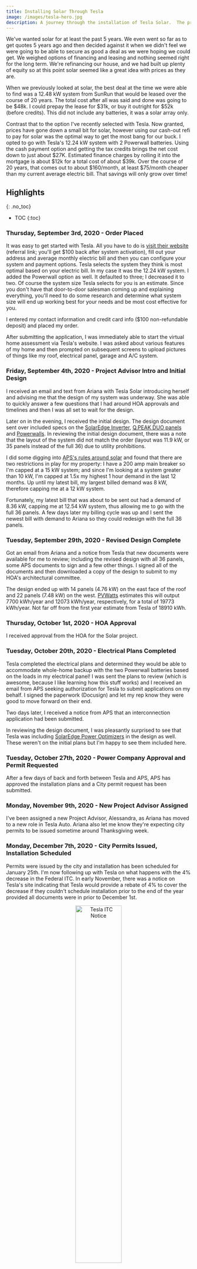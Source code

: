 ```yaml
---
title: Installing Solar Through Tesla
image: /images/tesla-hero.jpg
description: A journey through the installation of Tesla Solar.  The process started in Sept 2020 and completed \<tbd\>
---
```


We've wanted solar for at least the past 5 years.  We even went so far as to get quotes 5 years ago and then decided against it when we didn't feel we were going to be able to secure as good a deal as we were hoping we could get.  We weighed options of financing and leasing and nothing seemed right for the long term.  We're refinancing our house, and we had built up plenty of equity so at this point solar seemed like a great idea with prices as they are.

When we previously looked at solar, the best deal at the time we were able to find was a 12.48 kW system from SunRun that would be leased over the course of 20 years.  The total cost after all was said and done was going to be $48k.  I could prepay the lease for $31k, or buy it outright for $52k (before credits).  This did not include any batteries, it was a solar array only.

Contrast that to the option I've recently selected with Tesla.  Now granted, prices have gone down a small bit for solar, however using our cash-out refi to pay for solar was the optimal way to get the most bang for our buck.  I opted to go with Tesla's 12.24 kW system with 2 Powerwall batteries.  Using the cash payment option and getting the tax credits brings the net cost down to just about $27K.  Estimated finance charges by rolling it into the mortgage is about $12k for a total cost of about $39k.  Over the course of 20 years, that comes out to about $160/month, at least $75/month cheaper than my current average electric bill.  That savings will only grow over time!

## Highlights
{: .no_toc}

- TOC
{:toc}

### Thursday, September 3rd, 2020 - Order Placed

It was easy to get started with Tesla.  All you have to do is [visit their website](https://www.tesla.com/energy/design?referral=matt16062) (referral link; you'll get $100 back after system activation), fill out your address and average monthly electric bill and then you can configure your system and payment options.  Tesla selects the system they think is most optimal based on your electric bill.  In my case it was the 12.24 kW system.  I added the Powerwall option as well.  It defaulted to three; I decreased it to two.  Of course the system size Tesla selects for you is an estimate.  Since you don't have that door-to-door salesman coming up and explaining everything, you'll need to do some research and determine what system size will end up working best for your needs and be most cost effective for you.

I entered my contact information and credit card info ($100 non-refundable deposit) and placed my order.

After submitting the application, I was immediately able to start the virtual home assessment via Tesla's website.  I was asked about various features of my home and then prompted on subsequent screens to upload pictures of things like my roof, electrical panel, garage and A/C system.

### Friday, September 4th, 2020 - Project Advisor Intro and Initial Design

I received an email and text from Ariana with Tesla Solar introducing herself and advising me that the design of my system was underway.  She was able to quickly answer a few questions that I had around HOA approvals and timelines and then I was all set to wait for the design.

Later on in the evening, I received the initial design.  The design document sent over included specs on the [SolarEdge Inverter](https://www.solaredge.com/us/products/pv-inverter/single-phase#/), [Q.PEAK DUO panels](https://www.energysage.com/solar-panels/q-cells/2091/qpeak-duo-blk-g6-335/) and [Powerwalls](https://www.tesla.com/powerwall).  In reviewing the initial design document, there was a note that the layout of the system did not match the order (layout was 11.9 kW, or 35 panels instead of the full 36) due to utility prohibitions.  

I did some digging into [APS's rules around solar](https://www.aps.com/en/Residential/Service-Plans/Compare-Service-Plans/Renewable-Energy-Riders#RCPExportRider) and found that there are two restrictions in play for my property: I have a 200 amp main breaker so I'm capped at a 15 kW system; and since I'm looking at a system greater than 10 kW, I'm capped at 1.5x my highest 1 hour demand in the last 12 months.  Up until my latest bill, my largest billed demand was 8 kW, therefore capping me at a 12 kW system.  

Fortunately, my latest bill that was about to be sent out had a demand of 8.36 kW, capping me at 12.54 kW system, thus allowing me to go with the full 36 panels.  A few days later my billing cycle was up and I sent the newest bill with demand to Ariana so they could redesign with the full 36 panels.

### Tuesday, September 29th, 2020 - Revised Design Complete

Got an email from Ariana and a notice from Tesla that new documents were available for me to review; including the revised design with all 36 panels, some APS documents to sign and a few other things.  I signed all of the documents and then downloaded a copy of the design to submit to my HOA's architectural committee.

The design ended up with 14 panels (4.76 kW) on the east face of the roof and 22 panels (7.48 kW) on the west.  [PVWatts](https://pvwatts.nrel.gov/pvwatts.php) estimates this will output 7700 kWh/year and 12073 kWh/year, respectively, for a total of 19773 kWh/year.  Not far off from the first year estimate from Tesla of 18910 kWh.

### Thursday, October 1st, 2020 - HOA Approval

I received approval from the HOA for the Solar project.

### Tuesday, October 20th, 2020 - Electrical Plans Completed

Tesla completed the electrical plans and determined they would be able to accommodate whole-home backup with the two Powerwall batteries based on the loads in my electrical panel!  I was sent the plans to review (which is awesome, because I like learning how this stuff works) and I received an email from APS seeking authorization for Tesla to submit applications on my behalf.  I signed the paperwork (Docusign) and let my rep know they were good to move forward on their end.

Two days later, I received a notice from APS that an interconnection application had been submitted.

In reviewing the design document, I was pleasantly surprised to see that Tesla was including [SolarEdge Power Optimizers](https://www.solaredge.com/us/products/power-optimizer) in the design as well.  These weren't on the initial plans but I'm happy to see them included here.

### Tuesday, October 27th, 2020 - Power Company Approval and Permit Requested

After a few days of back and forth between Tesla and APS, APS has approved the installation plans and a City permit request has been submitted.

### Monday, November 9th, 2020 - New Project Advisor Assigned

I've been assigned a new Project Advisor, Alessandra, as Ariana has moved to a new role in Tesla Auto.  Ariana also let me know they're expecting city permits to be issued sometime around Thanksgiving week.

### Monday, December 7th, 2020 - City Permits Issued, Installation Scheduled

Permits were issued by the city and installation has been scheduled for January 25th.  I'm now following up with Tesla on what happens with the 4% decrease in the Federal ITC.  In early November, there was a notice on Tesla's site indicating that Tesla would provide a rebate of 4% to cover the decrease if they couldn't schedule installation prior to the end of the year provided all documents were in prior to December 1st.

<p align="center"><img src="/images/tesla-itc.jpg" width="50%" alt="Tesla ITC Notice" /></p>

### Sunday, December 27th, 2020 - Consolidated Appropriations Act Signed by President Trump, Tax Credit Extended
{: .no_toc}

The above issue regarding the tax credit is now moot.  Included in the [Consolidated Appropriations Act, 2021](https://www.congress.gov/bill/116th-congress/house-bill/133) passed by Congress and signed into law by President Trump today is a provision to extend the Solar Investment Tax Credit at 26% through December 31, 2022.  Now we simply await the installation!

### Saturday, January 23rd, 2021 - INSTALLATION BEGINS!!!

I got a call from Tesla Solar Scheduling yesterday, and they asked if they could start the installation today and finish on Monday.  The weather isn't looking so good for Monday but there was a bit of a reprieve today, so they wanted to get the panels up on the roof.  The installation team arrived bright and early at 7:15a to begin their work.  They were pretty quick and got 26 of the 36 panels racked up on the roof.  The other 10 (not enough power optimizers on hand), the electrical and the Powerwalls will wait until Monday morning.

### Monday, January 25th, 2021 - Installation Day 2

Day 2 of the installation.  It was pretty wet outside and there was only a short 2-3 hours when rain wasn't expected, so the Powerwall crew was called off for the day.  The Solar crew was able to finish a majority of their work except for testing and painting the conduit on the roof.

### Saturday, January 30th, 2021 - Installation Day 3

Day 3 of installation.  No rain, a mostly cloud-less day, and perfect for finishing the installation of the system.  

The Powerwall crew arrived right on time at 7a and got to work.  They cut power to the house at 7:50 which gave me time to shut down computers and network equipment.  To my surprise, these guys moved quick; power was restored by 10am!  They continued their work for about another two hours, completing the wiring of the Powerwall batteries and getting the Tesla Energy Gateway (TEG) wired up.  They completed their work shortly before noon and with some capacity in each battery already, did a test of killing grid power and letting the batteries take over.  As expected, the lights flickered briefly as the Powerwall batteries took over.  My face lit up!

Just as the Powerwall crew was finishing up, the Solar crew returned to complete their work; painting conduit, connecting solar to the TEG and then performing their test to ensure all panels were recognized by the inverter and that power was flowing to the house and grid.

<p align="center"><img src="/images/tesla-solar-install-complete.jpg" width="50%" alt="Complete Install" /></p>

A side note on the Solar and Powerwall teams - these guys were fantastic.  They were helpful in answering questions I had about their processes, polite in their interactions, considerate of our house/property, explained things very well and overall I felt they did an outstanding job!  In talking with a few of them, some of them came from the Solar City merger, others have been installing Solar for quite some time, and they were all very knowledgeable about what they were doing.  It gave me great confidence that everything was being done correctly and that I would end up with a well functioning system.  I felt bad that they had to work in the cold/rain the first two days and supplied them with a portable gas heater in my garage for them to stay warm and made sure to give them my appreciation for their work ethic and determination to complete the installation.

### Thursday, February 4, 2021 - City Inspection Complete, Invoice Received

Tesla texted yesterday to schedule the city inspection and as luck would have it, there was an opening for today.  The inspector arrived at 9:30 and green-tagged the installation!  Now to wait for the APS inspection and Permission To Operate (PTO).

I've also received and paid the $38,000 invoice.  Unfortunately Tesla no longer accepts credit cards over the phone, you can only link a bank account online to pay (damn, no Credit Card points/rewards).